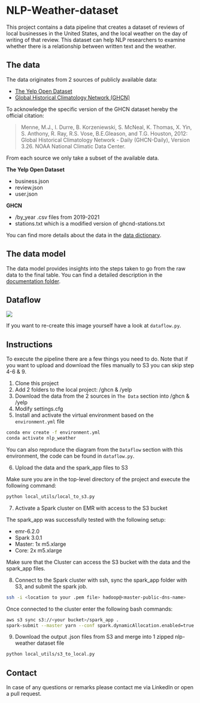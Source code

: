 # NLP-Weather-dataset

This project contains a data pipeline that creates a dataset of reviews of local businesses in the United States, and
the local weather on the day of writing of that review. This dataset can help NLP researchers to examine whether
there is a relationship between written text and the weather.

## The data

The data originates from 2 sources of publicly available data:

- [The Yelp Open Dataset][yelp]
- [Global Historical Climatology Network (GHCN)][ghcn]

To acknowledge the specific version of the GHCN dataset hereby the official citation:

> Menne, M.J., I. Durre, B. Korzeniewski, S. McNeal, K. Thomas, X. Yin, S. Anthony, R. Ray, 
R.S. Vose, B.E.Gleason, and T.G. Houston, 2012: Global Historical Climatology Network - 
Daily (GHCN-Daily), Version 3.26. NOAA National Climatic Data Center. 

From each source we only take a subset of the available data.

**The Yelp Open Dataset**
- business.json 
- review.json 
- user.json 

**GHCN**
- /by_year .csv files from 2019-2021 
- stations.txt which is a modified version of ghcnd-stations.txt

You can find more details about the data in the [data dictionary][data_dictionary].

## The data model

The data model provides insights into the steps taken to go from the raw data to the final table. You can find a 
detailed description in the [documentation folder][documentation_md].

## Dataflow

<img src="https://user-images.githubusercontent.com/49920622/117587202-1c2fe180-b11d-11eb-849d-28ec3a6274dc.png">

If you want to re-create this image yourself have a look at `dataflow.py`.

## Instructions

To execute the pipeline there are a few things you need to do. Note that if you want to upload and download the files
manually to S3 you can skip step 4-6 & 9. 

1. Clone this project
2. Add 2 folders to the local project: /ghcn & /yelp
3. Download the data from the 2 sources in `The Data` section into /ghcn & /yelp
4. Modify settings.cfg 
5. Install and activate the virtual environment based on the `environment.yml` file

```bash
conda env create -f environment.yml
conda activate nlp_weather
```

You can also reproduce the diagram from the `Dataflow` section with this environment, the code can be found in
`dataflow.py`.

6. Upload the data and the spark_app files to S3

Make sure you are in the top-level directory of the project and execute the following command:

```bash
python local_utils/local_to_s3.py
```

7. Activate a Spark cluster on EMR with access to the S3 bucket

The spark_app was successfully tested with the following setup:

- emr-6.2.0
- Spark 3.0.1
- Master: 1x m5.xlarge
- Core: 2x m5.xlarge

Make sure that the Cluster can access the S3 bucket with the data and the spark_app files. 

8. Connect to the Spark cluster with ssh, sync the spark_app folder with S3, and submit the spark job.

```bash
ssh -i <location to your .pem file> hadoop@<master-public-dns-name>
```

Once connected to the cluster enter the following bash commands:

```bash
aws s3 sync s3://<your bucket>/spark_app .
spark-submit --master yarn --conf spark.dynamicAllocation.enabled=true --py-files haversine_distance.py main.py
```

9. Download the output .json files from S3 and merge into 1 zipped nlp-weather dataset file

```bash
python local_utils/s3_to_local.py
```

## Contact

In case of any questions or remarks please contact me via LinkedIn or open a pull request.

[yelp]: https://www.yelp.com/dataset
[ghcn]: https://www.ncei.noaa.gov/metadata/geoportal/rest/metadata/item/gov.noaa.ncdc:C00861/html
[data_dictionary]: https://github.com/EBolle/NLP-Weather-dataset/blob/main/documentation/data_dictionary.MD
[documentation_md]: https://github.com/EBolle/NLP-Weather-dataset/blob/main/documentation/data_model.MD
